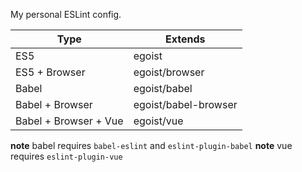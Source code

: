 My personal ESLint config.

|Type|Extends|
|---|---|
|ES5|egoist|
|ES5 + Browser|egoist/browser|
|Babel|egoist/babel|
|Babel + Browser|egoist/babel-browser|
|Babel + Browser + Vue|egoist/vue|

**note** babel requires `babel-eslint` and `eslint-plugin-babel`
**note** vue requires `eslint-plugin-vue`